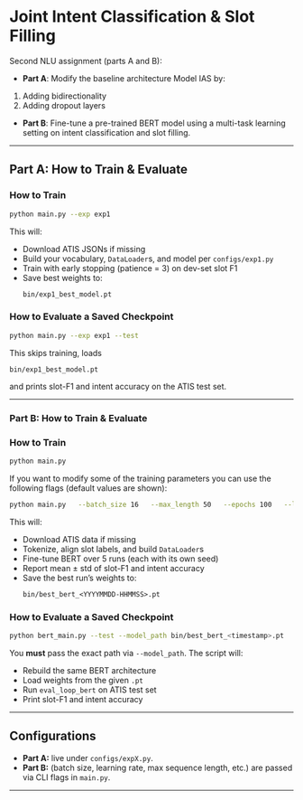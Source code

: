 # Joint Intent Classification & Slot Filling

Second NLU assignment (parts A and B):

* **Part A**: Modify the baseline architecture Model IAS by:
1. Adding bidirectionality 
2. Adding dropout layers
* **Part B**: Fine-tune a pre-trained BERT model using a multi-task learning setting on intent classification and slot filling.

---

## Part A: How to Train & Evaluate

### How to Train

```bash
python main.py --exp exp1
```

This will:
- Download ATIS JSONs if missing  
- Build your vocabulary, `DataLoader`s, and model per `configs/exp1.py`  
- Train with early stopping (patience = 3) on dev-set slot F1  
- Save best weights to:
  ```
  bin/exp1_best_model.pt
  ```

### How to Evaluate a Saved Checkpoint

```bash
python main.py --exp exp1 --test
```

This skips training, loads  
```
bin/exp1_best_model.pt
```  
and prints slot-F1 and intent accuracy on the ATIS test set.

---

###  Part B: How to Train & Evaluate

### How to Train

```bash
python main.py
```

If you want to modify some of the training parameters you can use the following flags (default values are shown):

```bash
python main.py   --batch_size 16   --max_length 50   --epochs 100   --lr 3e-5
```

This will:
- Download ATIS data if missing  
- Tokenize, align slot labels, and build `DataLoader`s  
- Fine-tune BERT over 5 runs (each with its own seed)  
- Report mean ± std of slot-F1 and intent accuracy  
- Save the best run’s weights to:
  ```
  bin/best_bert_<YYYYMMDD-HHMMSS>.pt
  ```

### How to Evaluate a Saved Checkpoint

```bash
python bert_main.py --test --model_path bin/best_bert_<timestamp>.pt
```

You **must** pass the exact path via `--model_path`. The script will:
- Rebuild the same BERT architecture  
- Load weights from the given `.pt`  
- Run `eval_loop_bert` on ATIS test set  
- Print slot-F1 and intent accuracy  

---

## Configurations

- **Part A:** live under `configs/expX.py`.
- **Part B:** (batch size, learning rate, max sequence length, etc.) are passed via CLI flags in `main.py`.  

---